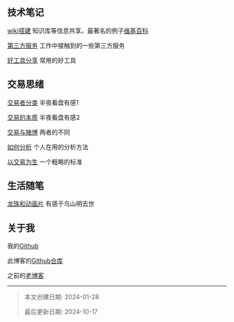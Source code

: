 



## 技术笔记

[wiki搭建](src/1-1.wiki搭建.md) 知识库等信息共享。最著名的例子[维基百科](https://www.wikipedia.org/)

[第三方服务](src/1-2.第三方服务.md) 工作中接触到的一些第三方服务

[好工具分享](src/1-3.好工具分享.md) 常用的好工具



## 交易思绪

[交易者分类](src/2-1.交易者分类.md) 半夜看盘有感1

[交易的本质](src/2-2.交易的本质.md) 半夜看盘有感2

[交易与赌博](src/2-3.交易与赌博.md) 两者的不同

[如何分析](src/2-4.如何分析.md) 个人在用的分析方法

[以交易为生](src/2-5.以交易为生.md) 一个粗略的标准



## 生活随笔

[龙珠和动画片](src/3-1.龙珠和动画片.md) 有感于鸟山明去世





## 关于我
我的[Github](https://github.com/jackhai9/)

此博客的[Github仓库](https://github.com/jackhai9/blog)

之前的[老博客](https://jackhai9.github.io/)





---

> 本文创建日期: 2024-01-28
>
> 最后更新日期: 2024-10-17

